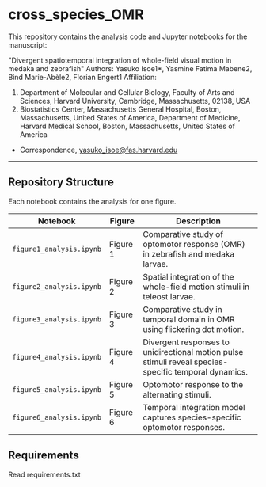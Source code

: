 # cross_species_OMR
This repository contains the analysis code and Jupyter notebooks for the manuscript:

"Divergent spatiotemporal integration of whole-field visual motion in medaka and zebrafish"
Authors: Yasuko Isoe1*, Yasmine Fatima Mabene2, Bind Marie-Abèle2, Florian Engert1 
Affiliation:
1. Department of Molecular and Cellular Biology, Faculty of Arts and Sciences, Harvard University, Cambridge, Massachusetts, 02138, USA
2. Biostatistics Center, Massachusetts General Hospital, Boston, Massachusetts, United States of America, Department of Medicine, Harvard Medical School, Boston, Massachusetts, United States of America
* Correspondence, yasuko_isoe@fas.harvard.edu

---

## Repository Structure
Each notebook contains the analysis for one figure.  

| Notebook | Figure | Description |
|----------|--------|-------------|
| `figure1_analysis.ipynb` | Figure 1 | Comparative study of optomotor response (OMR) in zebrafish and medaka larvae. |
| `figure2_analysis.ipynb` | Figure 2 | Spatial integration of the whole-field motion stimuli in teleost larvae. |
| `figure3_analysis.ipynb` | Figure 3 | Comparative study in temporal domain in OMR using flickering dot motion. |
| `figure4_analysis.ipynb` | Figure 4 | Divergent responses to unidirectional motion pulse stimuli reveal species-specific temporal dynamics. |
| `figure5_analysis.ipynb` | Figure 5 | Optomotor response to the alternating stimuli. |
| `figure6_analysis.ipynb` | Figure 6 | Temporal integration model captures species-specific optomotor responses. |

## Requirements
Read requirements.txt
